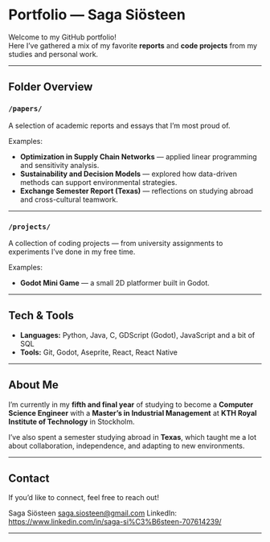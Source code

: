 # Portfolio — Saga Siösteen

Welcome to my GitHub portfolio!  
Here I’ve gathered a mix of my favorite **reports** and **code projects** from my studies and personal work.  

---

## Folder Overview

### `/papers/`
A selection of academic reports and essays that I’m most proud of.  

Examples:
- **Optimization in Supply Chain Networks** — applied linear programming and sensitivity analysis.  
- **Sustainability and Decision Models** — explored how data-driven methods can support environmental strategies.  
- **Exchange Semester Report (Texas)** — reflections on studying abroad and cross-cultural teamwork.

---

### `/projects/`
A collection of coding projects — from university assignments to experiments I’ve done in my free time.

Examples:
- **Godot Mini Game** — a small 2D platformer built in Godot.  

---

## Tech & Tools
- **Languages:** Python, Java, C, GDScript (Godot), JavaScript and a bit of SQL
- **Tools:** Git, Godot, Aseprite, React, React Native

---

## About Me
I’m currently in my **fifth and final year** of studying to become a **Computer Science Engineer** with a **Master’s in Industrial Management** at **KTH Royal Institute of Technology** in Stockholm.

I’ve also spent a semester studying abroad in **Texas**, which taught me a lot about collaboration, independence, and adapting to new environments.

---

## Contact
If you’d like to connect, feel free to reach out!

Saga Siösteen
saga.siosteen@gmail.com
LinkedIn: https://www.linkedin.com/in/saga-si%C3%B6steen-707614239/  

---


